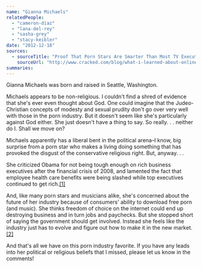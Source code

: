 ```yaml
---
name: "Gianna Michaels"
relatedPeople:
  - "cameron-diaz"
  - "lana-del-rey"
  - "sasha-grey"
  - "stacy-keibler"
date: "2012-12-18"
sources:
  - sourceTitle: "Proof That Porn Stars Are Smarter Than Most TV Executives."
    sourceUrl: "http://www.cracked.com/blog/what-i-learned-about-online-media-by-interviewing-pornstars/"
summaries:
---
```


Gianna Michaels was born and raised in Seattle, Washington.

Michaels appears to be non-religious. I couldn't find a shred of evidence that she's ever even thought about God. One could imagine that the Judeo-Christian concepts of modesty and sexual prudity don't go over very well with those in the porn industry. But it doesn't seem like she's particularly against God either. She just doesn't have a thing to say. So really. . . neither do I. Shall we move on?

Michaels apparently has a liberal bent in the political arena–I know, big surprise from a porn star who makes a living doing something that has provoked the disgust of the conservative religious right. But, anyway. . .

She criticized Obama for not being tough enough on rich business executives after the financial crisis of 2008, and lamented the fact that employee health care benefits were being slashed while top executives continued to get rich.<a class="source-citation" href="#http%3A%2F%2Fwww.cracked.com%2Fblog%2Fwhat-i-learned-about-online-media-by-interviewing-pornstars%2F" title="Proof That Porn Stars Are Smarter Than Most TV Executives.">[1]</a>

And, like many porn stars and musicians alike, she's concerned about the future of her industry because of consumers' ability to download free porn (and music). She thinks freedom of choice on the internet could end up destroying business and in turn jobs and paychecks. But she stopped short of saying the government should get involved. Instead she feels like the industry just has to evolve and figure out how to make it in the new market.<a class="source-citation" href="#http%3A%2F%2Fwww.cracked.com%2Fblog%2Fwhat-i-learned-about-online-media-by-interviewing-pornstars%2F" title="Proof That Porn Stars Are Smarter Than Most TV Executives.">[2]</a>

And that's all we have on this porn industry favorite. If you have any leads into her political or religious beliefs that I missed, please let us know in the comments!